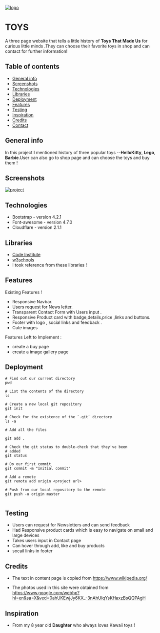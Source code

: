 <a href="https://ibb.co/0Kv9ycH"><img src="https://i.ibb.co/0Kv9ycH/logo.jpg" alt="logo" border="0"></a>

# TOYS 
A three page website that tells a little history of **Toys That Made Us** for curious little minds .They can choose their favorite toys in shop and can contact for further information!


## Table of contents
* [General info](#general-info)
* [Screenshots](#screenshots)
* [Technologies](#technologies)
* [Libraries](#libraries)
* [Deployment](#deployment)
* [Features](#features)
* [Testing](#testing)
* [Inspiration](#inspiration)
* [Credits](#credits)
* [Contact](#contact)


## General info
In this project I mentioned history of three popular toys --**HelloKitty**, **Lego**, **Barbie**.User can also go to shop page and can choose the toys and buy them !


## Screenshots
<a href="https://ibb.co/DzPYFGJ"><img src="https://i.ibb.co/vVChWsF/project.png" alt="project" border="0"></a>


## Technologies
* Bootstrap - version 4.2.1
* Font-awesome - version 4.7.0
* Cloudflare - version 2.1.1

## Libraries
* [Code Institute](https:codeinstitute.net/)
* [w3schools](https://www.w3schools.com/)
* I took reference from these libraries !


## Features
Existing Features !
* Responsive Navbar. 
* Users request for News letter.
* Transparent Contact Form with Users input .
* Responsive Product card with badge,details,price ,links and buttons.
* Footer with logo , social links and feedback .
* Cute images

Features Left to Implement :
*   create a buy page 
* create a image gallery page

## Deployment
```
# Find out our current directory
pwd

# List the contents of the directory
ls

# Create a new local git repository
git init

# Check for the existence of the `.git` directory
ls -a

# Add all the files 

git add .

# Check the git status to double-check that they've been
# added
git status

# Do our first commit
git commit -m "Initial commit"

# Add a remote
git remote add origin <project url>

# Push from our local repository to the remote
git push -u origin master
    
```
## Testing

* Users can request for Newsletters and can send feedback
* Had Responsive product cards which is easy to navigate on small and large devices
* Takes users input in Contact page 
* Can hover through add, like and buy products
* socail links in footer 


## Credits

* The text in content page is copied from https://www.wikipedia.org/

* The photos used in this site were obtained from https://www.google.com/webhp?hl=en&sa=X&ved=0ahUKEwjJy6KX_-3nAhUIqYsKHaxzBsQQPAgH

## Inspiration

* From my 8 year old **Daughter** who always loves Kawaii toys !




